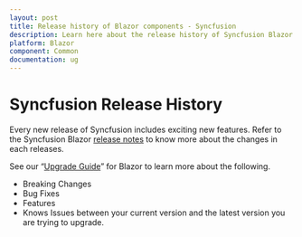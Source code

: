 ```yaml
---
layout: post
title: Release history of Blazor components - Syncfusion
description: Learn here about the release history of Syncfusion Blazor components for features , bug fixes, breaking changes and others.
platform: Blazor
component: Common
documentation: ug
---
```


# Syncfusion Release History

Every new release of Syncfusion includes exciting new features. Refer to the Syncfusion Blazor [release notes](https://blazor.syncfusion.com/documentation/release-notes/index/) to know more about the changes in each releases.

See our “[Upgrade Guide](https://help.syncfusion.com/upgrade-guide/blazor-components)” for Blazor to learn more about the following.

* Breaking Changes
* Bug Fixes
* Features
* Knows Issues between your current version and the latest version you are trying to upgrade.